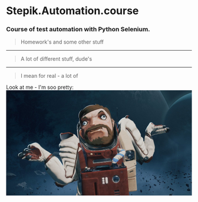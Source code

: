 # Stepik.Automation.course
### Course of test automation with Python Selenium.
> Homework's and some other stuff
***
> A lot of different stuff, dude's 
***
> I mean for real - a lot of


Look at me - I'm soo pretty:
![alt text][logo]

[logo]: https://github.com/DevBot94/Stepik.Automation.course/blob/main/normandy.jpg "Me when I'm trying to make some beautiful markup but after 10 commits it is still looks ugly"
